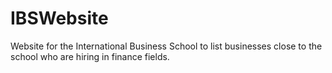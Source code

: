 # IBSWebsite
Website for the International Business School to list businesses close to the school who are hiring in finance fields. 
